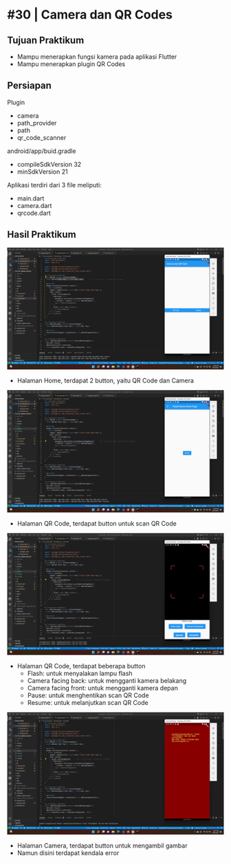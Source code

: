# #30 | Camera dan QR Codes

## Tujuan Praktikum

* Mampu menerapkan fungsi kamera pada aplikasi Flutter
* Mampu menerapkan plugin QR Codes

## Persiapan

Plugin

* camera
* path_provider
* path
* qr_code_scanner

android/app/buid.gradle 

* compileSdkVersion 32
* minSdkVersion 21

Aplikasi terdiri dari 3 file meliputi:

* main.dart
* camera.dart
* qrcode.dart 

## Hasil Praktikum

![Hasil Praktikum](./images/01.png)

* Halaman Home, terdapat 2 button, yaitu QR Code dan Camera

![Hasil Praktikum](./images/02.png)

* Halaman QR Code, terdapat button untuk scan QR Code

![Hasil Praktikum](./images/03.png)

* Halaman QR Code, terdapat beberapa button
    * Flash: untuk menyalakan lampu flash
    * Camera facing back: untuk mengganti kamera belakang
    * Camera facing front: untuk mengganti kamera depan
    * Pause: untuk menghentikan scan QR Code
    * Resume: untuk melanjutkan scan QR Code

![Hasil Praktikum](./images/04.png)

* Halaman Camera, terdapat button untuk mengambil gambar
* Namun disini terdapat kendala error


